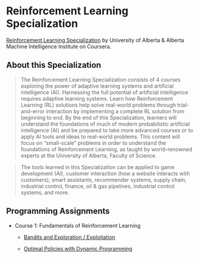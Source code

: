 # Reinforcement Learning Specialization

[Reinforcement Learning Specialization](https://www.coursera.org/specializations/reinforcement-learning) by University of Alberta & Alberta Machine Intelligence Institute on Coursera.

## About this Specialization

> The Reinforcement Learning Specialization consists of 4 courses exploring the power of adaptive learning systems and artificial intelligence (AI). Harnessing the full potential of artificial intelligence requires adaptive learning systems. Learn how Reinforcement Learning (RL) solutions help solve real-world problems through trial-and-error interaction by implementing a complete RL solution from beginning to end. By the end of this Specialization, learners will understand the foundations of much of modern probabilistic artificial intelligence (AI) and be prepared to take more advanced courses or to apply AI tools and ideas to real-world problems. This content will focus on “small-scale” problems in order to understand the foundations of Reinforcement Learning, as taught by world-renowned experts at the University of Alberta, Faculty of Science.

> The tools learned in this Specialization can be applied to game development (AI), customer interaction (how a website interacts with customers), smart assistants, recommender systems, supply chain, industrial control, finance, oil & gas pipelines, industrial control systems, and more.

## Programming Assignments

- Course 1: Fundamentals of Reinforcement Learning

  - [Bandits and Exploration / Exploitation]()
  
  - [Optimal Policies with Dynamic Programming](https://github.com/SoumyadeepB/Reinforcement-Learning/blob/master/Coursera%20-%20Fundamentals%20of%20RL/Assignment2-Optimal%20Policies%20with%20Dynamic%20Programming.ipynb)
